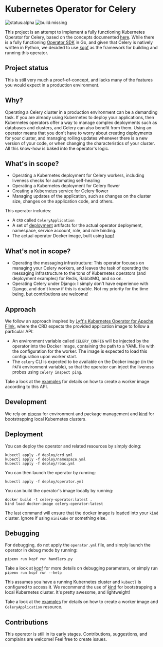 # Kubernetes Operator for Celery

![status:alpha](https://img.shields.io/badge/status-alpha-red)
![build:missing](https://img.shields.io/badge/build-WIP-red)

This project is an attempt to implement a fully functioning Kubernetes Operator for Celery, based on the concepts documented [here](https://github.com/celery/ceps/issues/24). While there is a fully functioning [Operator SDK](https://github.com/operator-framework/operator-sdk) in Go, and given that Celery is natively written in Python, we decided to use [kopf](https://github.com/zalando-incubator/kopf) as the framework for building and running this operator.

## Project status

This is still very much a proof-of-concept, and lacks many of the features you would expect in a production environment. 

## Why?

Operating a Celery cluster in a production environment can be a demanding task. If you are already using Kubernetes to deploy your applications, then Kubernetes operators offer a way to manage complex deployments such as databases and clusters, and Celery can also benefit from them. Using an operator means that you don't have to worry about creating deployments for your cluster, and managing rolling updates whenever there is a new version of your code, or when changing the characteristics of your cluster. All this know-how is baked into the operator's logic.

## What's in scope?

* Operating a Kubernetes deployment for Celery workers, including liveness checks for automating self-healing
* Operating a Kubernetes deployment for Celery flower
* Creating a Kubernetes service for Celery flower
* Managing updates of the application, such as changes on the cluster size, changes on the application code, and others.

This operator includes:
* A `CRD` called `CeleryApplication`
* A set of [deployment](deploy) artifacts for the actual operator deployment, namespace, service account, role, and role binding.
* The actual operator Docker image, built using [kopf](https://github.com/zalando-incubator/kopf)

## What's not in scope?

* Operating the messaging infrastructure: This operator focuses on managing your Celery workers, and leaves the task of operating the messaging infrastructure to the tons of Kubernetes operators (and deployment examples) for Redis, RabbitMQ, and so on.
* Operating Celery under Django: I simply don't have experience with Django, and don't know if this is doable. Not my priority for the time being, but contributions are welcome!

## Approach

We follow an approach inspired by [Lyft's Kubernetes Operator for Apache Flink](https://github.com/lyft/flinkk8soperator), where the CRD expects the provided application image to follow a particular API:
* An environment variable called `CELERY_CONFIG` will be injected by the operator into the Docker image, containing the path to a YAML file with the configuration for the worker. The image is expected to load this configuration upon worker start.
* The `celery` CLI is expected to be available on the Docker image (in the `PATH` environment variable), so that the operator can inject the liveness probes using `celery inspect ping`.

Take a look at the [examples](examples) for details on how to create a worker image according to this API.

## Development

We rely on [pipenv](https://github.com/pypa/pipenv) for environment and package management and [kind](https://github.com/kubernetes-sigs/kind) for bootstrapping local Kubernetes clusters.

## Deployment

You can deploy the operator and related resources by simply doing:

```console
kubectl apply -f deploy/crd.yml
kubectl apply -f deploy/namespace.yml
kubectl apply -f deploy/rbac.yml
```

You can then launch the operator by running:

```console
kubectl apply -f deploy/operator.yml
```

You can build the operator's image locally by running:

```console
docker build -t celery-operator:latest .
kind load docker-image celery-operator:latest
```

The last command will ensure that the docker image is loaded into your `kind` cluster. Ignore if using `minikube` or something else.


## Debugging

For debugging, do not apply the `operator.yml` file, and simply launch the operator in debug mode by running:

```console
pipenv run kopf run handlers.py
```

Take a look at [kopf](https://github.com/zalando-incubator/kopf) for more details on debugging parameters, or simply run `pipenv run kopf run --help`

This assumes you have a running Kubernetes cluster and `kubectl` is configured to access it. We recommend the use of [kind](https://github.com/kubernetes-sigs/kind) for bootstrapping a local Kubernetes cluster. It's pretty awesome, and lightweight!

Take a look at the [examples](examples) for details on how to create a worker image and `CeleryApplication` resource.

## Contributions

This operator is still in its early stages. Contributions, suggestions, and complains are welcome! Feel free to create issues.